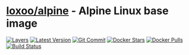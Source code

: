 [hub]: https://hub.docker.com/r/loxoo/alpine
[mbdg]: https://microbadger.com/images/loxoo/alpine
[git]: https://github.com/triptixx/alpine
[codefresh]: https://g.codefresh.io/pipelines/alpine/builds?repoOwner=triptixx&repoName=alpine&serviceName=triptixx%2Falpine&filter=trigger:build~Build;branch:master;pipeline:5d67ff2789ebf87825853413~alpine

# [loxoo/alpine][hub] - Alpine Linux base image
[![Layers](https://images.microbadger.com/badges/image/loxoo/alpine.svg)][mbdg]
[![Latest Version](https://images.microbadger.com/badges/version/loxoo/alpine.svg)][hub]
[![Git Commit](https://images.microbadger.com/badges/commit/loxoo/alpine.svg)][git]
[![Docker Stars](https://img.shields.io/docker/stars/loxoo/alpine.svg)][hub]
[![Docker Pulls](https://img.shields.io/docker/pulls/loxoo/alpine.svg)][hub]
[![Build Status](https://g.codefresh.io/api/badges/pipeline/triptixx/loxoo%2Falpine?branch=master&key=eyJhbGciOiJIUzI1NiJ9.NWQ2N2RkMGUzMDViNTY2OTI1ZjMxMDBh.jW8RFG5NjJ68Tn0OAxkQJYdQyLQ5dogzco_FC_8yazk&type=cf-1)][codefresh]

